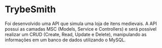 # TrybeSmith
Foi desenvolvido uma API que simula uma loja de itens medievais. A API possui as camadas MSC (Models, Service e Controllers) e será possível realizar um CRUD (Create, Read, Update e Delete), manipulando as informações em um banco de dados utilizando o MySQL.
